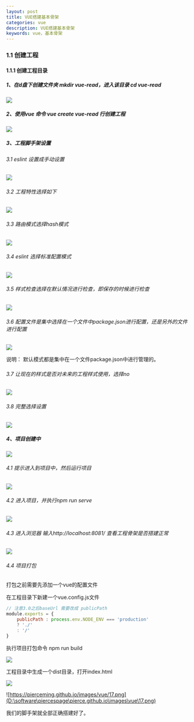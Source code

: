 ```yaml
---
layout: post
title: VUE搭建基本骨架
categories: vue
description: VUE搭建基本骨架
keywords: vue，基本骨架
---
```


### 1.1 创建工程

#### 1.1.1  创建工程目录

##### 1、在d盘下创建文件夹 mkdir vue-read，进入该目录 cd vue-read

![](https://pierceming.github.io/images/vue/1.png)

##### 2、使用vue 命令 vue create vue-read 行创建工程

![](https://pierceming.github.io/images/vue/2.png)

##### 3、工程脚手架设置

###### 3.1 eslint 设置成手动设置

![](https://pierceming.github.io/images/vue/3.png)

###### 3.2 工程特性选择如下

![](https://pierceming.github.io/images/vue/4.png)

###### 3.3 路由模式选择hash模式

![](https://pierceming.github.io/images/vue/5.png)

###### 3.4 eslint 选择标准配置模式

![](https://pierceming.github.io/images/vue/6.png)

###### 3.5 样式检查选择在默认情况进行检查，即保存的时候进行检查

![](https://pierceming.github.io/images/vue/7.png)

###### 3.6 配置文件是集中选择在一个文件中package.json进行配置，还是另外的文件进行配置

![](https://pierceming.github.io/images/vue/8.png)

说明： 默认模式都是集中在一个文件package.json中进行管理的。

###### 3.7 让现在的样式是否对未来的工程样式使用，选择no

![](https://pierceming.github.io/images/vue/9.png)

###### 3.8 完整选择设置

![](https://pierceming.github.io/images/vue/10.png)

##### 4、项目创建中

![](https://pierceming.github.io/images/vue/11.png)

###### 4.1 提示进入到项目中，然后运行项目

![](https://pierceming.github.io/images/vue/12.png)

###### 4.2 进入项目，并执行npm run serve

![](https://pierceming.github.io/images/vue/13.png)

###### 4.3 进入浏览器 输入http://localhost:8081/ 查看工程骨架是否搭建正常

![](https://pierceming.github.io/images/vue/14.png)

###### 4.4 项目打包 

打包之前需要先添加一个vue的配置文件

在工程目录下新建一个vue.config.js文件

```js
// 注意3.0之后baseUrl 需要改成 publicPath
module.exports = {
    publicPath : process.env.NODE_ENV === 'production'
    ? './'
    : '/'
}
```

执行项目打包命令 npm run build

![](https://pierceming.github.io/images/vue/15.png)

工程目录中生成一个dist目录，打开index.html

![](https://pierceming.github.io/images/vue/16.png)

![https://pierceming.github.io/images/vue/17.png](D:\software\piercespage\pierce.github.io\images\vue\17.png)

我们的脚手架就全部正确搭建好了。